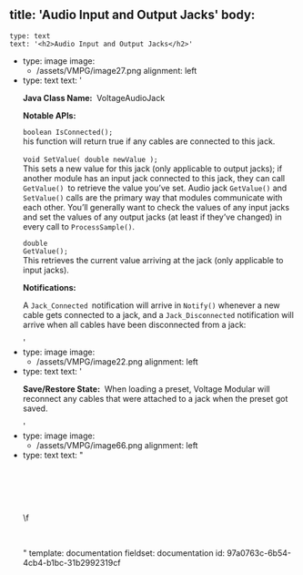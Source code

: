 title: 'Audio Input and Output Jacks'
body:
  -
    type: text
    text: '<h2>Audio Input and Output Jacks</h2>'
  -
    type: image
    image:
      - /assets/VMPG/image27.png
    alignment: left
  -
    type: text
    text: '<p><strong>Java Class Name:</strong> &nbsp;VoltageAudioJack</p><p><strong>Notable APIs:</strong></p><p><code>boolean IsConnected();</code><br>his function will return true if any cables are connected to this jack.</p><p>v<code>oid SetValue( double newValue );</code><br>This sets a new value for this jack (only applicable to output jacks); if another module has an input jack connected to this jack, they can call <code>GetValue() </code>to retrieve the value you’ve set. Audio jack <code>GetValue()</code> and <code>SetValue()</code> calls are the primary way that modules communicate with each other. You’ll generally want to check the values of any input jacks and set the values of any output jacks (at least if they’ve changed) in every call to <code>ProcessSample()</code>.</p><p><code>double GetValue();</code><br>This retrieves the current value arriving at the jack (only applicable to input jacks).</p><p><strong>Notifications:</strong></p><p>A <code>Jack_Connected </code>notification will arrive in <code>Notify()</code> whenever a new cable gets connected to a jack, and a <code>Jack_Disconnected</code> notification will arrive when all cables have been disconnected from a jack:</p>'
  -
    type: image
    image:
      - /assets/VMPG/image22.png
    alignment: left
  -
    type: text
    text: '<p><strong>Save/Restore State:</strong> &nbsp;When loading a preset, Voltage Modular will reconnect any cables that were attached to a jack when the preset got saved.<br></p>'
  -
    type: image
    image:
      - /assets/VMPG/image66.png
    alignment: left
  -
    type: text
    text: "<p><br></p><p><br><br></p><p>\f<br></p><p><br></p>"
template: documentation
fieldset: documentation
id: 97a0763c-6b54-4cb4-b1bc-31b2992319cf
